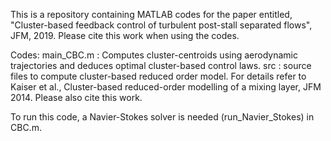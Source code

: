 This is a repository containing MATLAB codes for the paper entitled, 
"Cluster-based feedback control of turbulent post-stall separated flows", JFM, 2019. 
Please cite this work when using the codes.

Codes: main_CBC.m : Computes cluster-centroids using aerodynamic trajectories and deduces optimal cluster-based control laws.
       src        : source files to compute cluster-based reduced order model. For details refer to Kaiser et al., Cluster-based reduced-order modelling of a mixing layer, JFM 2014. Please also cite this work.

To run this code, a Navier-Stokes solver is needed (run_Navier_Stokes) in CBC.m. 




